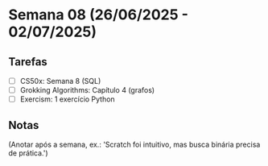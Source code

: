 # Semana 08 (26/06/2025 - 02/07/2025)

## Tarefas
- [ ] CS50x: Semana 8 (SQL)
- [ ] Grokking Algorithms: Capítulo 4 (grafos)
- [ ] Exercism: 1 exercício Python

## Notas
(Anotar após a semana, ex.: 'Scratch foi intuitivo, mas busca binária precisa de prática.')
